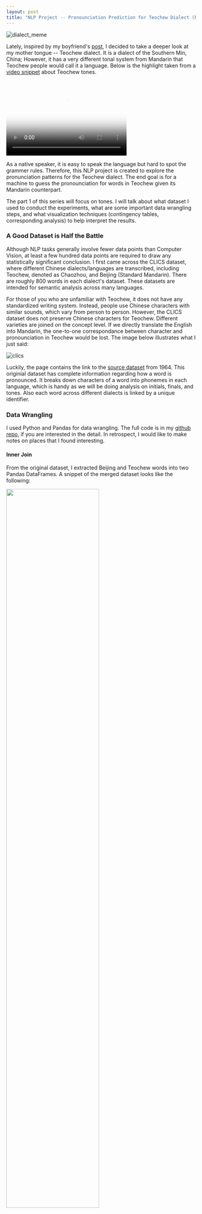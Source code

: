 ```yaml
---
layout: post
title: "NLP Project -- Pronounciation Prediction for Teochew Dialect (Part 1)"
---
```


![dialect_meme](/images/blog5/dialect_meme.jpeg)

Lately, inspired by my boyfriend's [post](<https://luckytoilet.wordpress.com/2019/07/16/learning-the-teochew-chaozhou-dialect/>), I decided to take a deeper look at my mother tongue -- Teochew dialect. It is a dialect of the Southern Min, China; However, it has a very different tonal system from Mandarin that Teochew people would call it a language. Below is the highlight taken from a [video snippet](<https://www.youtube.com/watch?v=k2tapGHEN2Y>) about Teochew tones. 

<video poster="/images/blog5/teochew_video_poster.jpg" width="320" height="200" controls>
  <source type="video/mp4" src="https://youtu.be/k2tapGHEN2Y">
</video>

As a native speaker, it is easy to speak the language but hard to spot the grammer rules. Therefore, this NLP project is created to explore the pronunciation patterns for the Teochew dialect. The end goal is for a machine to guess the pronounciation for words in Teochew given its Mandarin counterpart. 

The part 1 of this series will focus on tones. I will talk about what dataset I used to conduct the experiments, what are some important data wrangling steps, and what visualization techniques (contingency tables, corresponding analysis) to help interpret the results. 

### A Good Dataset is Half the Battle

Although NLP tasks generally involve fewer data points than Computer Vision, at least a few hundred data points are required to draw any statistically significant conclusion. I first came across the CLICS dataset, where different Chinese dialects/languages are transcribed, including Teochew, denoted as Chaozhou, and Beijing (Standard Mandarin). There are roughly 800 words in each dialect's dataset. These datasets are intended for semantic analysis across many languages. 

For those of you who are unfamiliar with Teochew, it does not have any standardized writing system. Instead, people use Chinese characters with similar sounds, which vary from person to person. However, the CLICS dataset does not preserve Chinese characters for Teochew. Different varieties are joined on the concept level. If we directly translate the English into Mandarin, the one-to-one correspondance between character and pronounciation in Teochew would be lost. The image below illustrates what I just said:

![clics](/images/blog5/clics.jpg)



Luckily, the page contains the link to the [source dataset](<https://zenodo.org/record/3534942#.Xjcvj1NKg1I>) from 1964. This originial dataset has complete information regarding how a word is pronounced. It breaks down characters of a word into phonemes in each language, which is handy as we will be doing analysis on initials, finals, and tones. Also each word across different dialects is linked by a unique identifier. 

### Data Wrangling

I used Python and Pandas for data wrangling. The full code is in my [github repo](<https://github.com/Sugarc0de/teochew_nlp>), if you are interested in the detail. In retrospect, I would like to make notes on places that I found interesting.

#### Inner Join

From the original dataset, I extracted Beijing and Teochew words into two Pandas DataFrames. A snippet of the merged dataset looks like the following: 

<img src="/images/blog5/teochew_dataset-0703293.jpg" width="70%">

I chose *inner join* that merges two DataFrames based on the unique identifier. 

The column named **BENZI_IN_SOURCE_teo** is where the Chinese characters corresponding to Teochew pronounciation are. When I converted that column to Pinyin (the romanization of the Chinese characters), I obtained a one-to-one correspondence at the character level. 

#### Explode

This Pandas function *Explode* is exactly as it suggests, that is, to "explode" list-like elements of the DataFrame into many rows. For example, I first converted the column "三十夜" into `[’三‘, ‘十’, ‘夜’]`, then do the *explode* operation to put these three characters into three different rows. 

The last thing is to combine all the "exploded" DataFrames into one. Now we have successfully converted the DataFrame into a long format. 

<img src="/images/blog5/result_1.jpg" width="50%">

I like this function because it utilizes the vectorization aspect of Pandas, as opposed to looping through each row of the DataFrame and writting characters into multiple rows. 

#### Citation Tones or Sandhi Tones?

The Teochew dialect has a complex tonal system in part because characters often change from their citation tones to sandhi tones. Sandhi occurs when one character precedes another character and the former changes to its tonal variation. 

In part 1 of this series, I will only explore the citation tones. However, pronounication prediction will inevitably involve sandhi tones as words rather than single characters appear the most. 

The nice thing about this dataset is that citation and sandhi tones are labelled separately. 

#### Careful, Careful, Careful

Bugs in a data science project is harder to spot compared to those in software development. When you think there is no bug, double check the data. It is likely that you mishandled the data, did not notice, and have a "garbage" result that makes no sense. 

### Data Visualization

#### Contingency Table 

After the data wrangling, here comes the more exciting part: data visualization. There are eight tones in Teochew and five tones in Mandarin. To see if there is any regular correspondence in tones, I plotted them as a contingency table. 

<img src="/images/blog5/contingency_table-0692651.jpg" width="50%">

There are in total 801 distinct characters and we can see some correspondence here: For example, the mid tone in Teochew corresponds to the high tone in Mandarin; the high tone in Teochew and rising tone in Mandarin often occur together, etc.

#### Correspondence Analysis 

Another way to view the contingency table is by using correspondence analysis. Here is a great [video](<https://www.youtube.com/watch?v=GgqKf7jLyI8&list=WL&index=7&t=1060s>) that explains how it works. 

Basically, corrrespondence analysis is similar to PCA, but for categorical values. The distances on the plot show how rows/columns are grouped together. 

I used `ggplot2` and `ggrepel` in R to do the job. The graph is shown below:

![ca_plot](/images/blog5/ca_plot.jpeg)

The two dimensions capture 73.9% of the variation in the data. Columns and rows that are close to each other in the plot have simlar frequency counts. This result matches with what we saw from the contingency table, where the mid tone in Teochew is related to the high tone in Mandarin, falling tone in Teochew to dipping tone in Mandarin, and rising tone in Teochew to high tone in Mandarin. 

Another finding is that the low rising and low tones in Teochew, and the falling tone in Mandarin, form a cluster in the middle. There are probably lots of low rising and low tones in Teochew associated with the falling tone in Mandarin. 

Those are just my speculations. In my subsequent posts, I will compare these with character pronounciation predicted by the model. 

### More to come

Thanks for making this far:p I will talk more about this project in the coming weeks. Meanwhile you can stay tuned and check out my other posts! 



